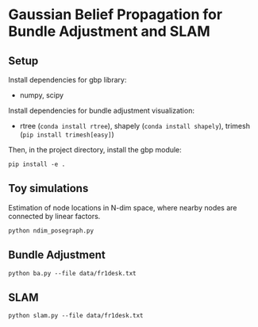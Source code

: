 # Gaussian Belief Propagation for Bundle Adjustment and SLAM

## Setup

Install dependencies for gbp library:

- numpy, scipy

Install dependencies for bundle adjustment visualization:

- rtree (`conda install rtree`), shapely (`conda install shapely`), trimesh (`pip install trimesh[easy]`)

Then, in the project directory, install the gbp module:

`pip install -e .`


## Toy simulations

Estimation of node locations in N-dim space, where nearby nodes are connected by linear factors. 

```
python ndim_posegraph.py
```

## Bundle Adjustment

```
python ba.py --file data/fr1desk.txt
```

## SLAM

```
python slam.py --file data/fr1desk.txt
```
